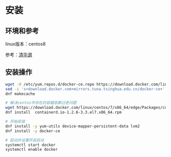 # 安装

## 环境和参考

linux版本：centos8

参考：[清华源](https://mirrors.tuna.tsinghua.edu.cn/help/docker-ce/)

## 安装操作

``` bash
wget -O /etc/yum.repos.d/docker-ce.repo https://download.docker.com/linux/centos/docker-ce.repo  # 获取docker的repo配置
sed -i 's+download.docker.com+mirrors.tuna.tsinghua.edu.cn/docker-ce+' /etc/yum.repos.d/docker-ce.repo  # 替换官方源为清华源
dnf makecache

# 解决centos中存在的容器依赖过老问题
wget https://download.docker.com/linux/centos/7/x86_64/edge/Packages/containerd.io-1.2.6-3.3.el7.x86_64.rpm
dnf install  containerd.io-1.2.6-3.3.el7.x86_64.rpm

# 开始安装
dnf install -y yum-utils device-mapper-persistent-data lvm2
dnf install -y docker-ce

# 启动并设置开启启动
systemctl start docker
systemctl enable docker
```